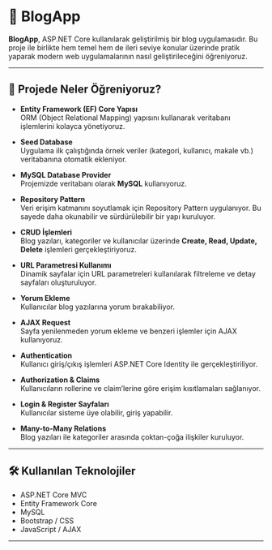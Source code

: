 # 📖 BlogApp

**BlogApp**, ASP.NET Core kullanılarak geliştirilmiş bir blog uygulamasıdır. Bu proje ile birlikte hem temel hem de ileri seviye konular üzerinde pratik yaparak modern web uygulamalarının nasıl geliştirileceğini öğreniyoruz.  

---

## 🚀 Projede Neler Öğreniyoruz?

- **Entity Framework (EF) Core Yapısı**  
  ORM (Object Relational Mapping) yapısını kullanarak veritabanı işlemlerini kolayca yönetiyoruz.  

- **Seed Database**  
  Uygulama ilk çalıştığında örnek veriler (kategori, kullanıcı, makale vb.) veritabanına otomatik ekleniyor.  

- **MySQL Database Provider**  
  Projemizde veritabanı olarak **MySQL** kullanıyoruz.  

- **Repository Pattern**  
  Veri erişim katmanını soyutlamak için Repository Pattern uygulanıyor. Bu sayede daha okunabilir ve sürdürülebilir bir yapı kuruluyor.  

- **CRUD İşlemleri**  
  Blog yazıları, kategoriler ve kullanıcılar üzerinde **Create, Read, Update, Delete** işlemleri gerçekleştiriyoruz.  

- **URL Parametresi Kullanımı**  
  Dinamik sayfalar için URL parametreleri kullanılarak filtreleme ve detay sayfaları oluşturuluyor.  

- **Yorum Ekleme**  
  Kullanıcılar blog yazılarına yorum bırakabiliyor.  

- **AJAX Request**  
  Sayfa yenilenmeden yorum ekleme ve benzeri işlemler için AJAX kullanıyoruz.  

- **Authentication**  
  Kullanıcı giriş/çıkış işlemleri ASP.NET Core Identity ile gerçekleştiriliyor.  

- **Authorization & Claims**  
  Kullanıcıların rollerine ve claim’lerine göre erişim kısıtlamaları sağlanıyor.  

- **Login & Register Sayfaları**  
  Kullanıcılar sisteme üye olabilir, giriş yapabilir.  

- **Many-to-Many Relations**  
  Blog yazıları ile kategoriler arasında çoktan-çoğa ilişkiler kuruluyor.  

---

## 🛠️ Kullanılan Teknolojiler

- ASP.NET Core MVC  
- Entity Framework Core  
- MySQL  
- Bootstrap / CSS  
- JavaScript / AJAX  

---


